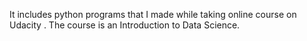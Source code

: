 It includes python programs that I made while taking online course on Udacity .
The course is an Introduction to Data Science.